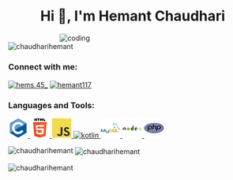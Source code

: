 
<h1 align="center">Hi 👋, I'm Hemant Chaudhari</h1>
<img align="right" alt="coding" width="400" src="https://user-images.githubusercontent.com/55389276/140866485-8fb1c876-9a8f-4d6a-98dc-08c4981eaf70.gif">
<p align="left"> <img src="https://komarev.com/ghpvc/?username=chaudharihemant&label=Profile%20views&color=0e75b6&style=flat" alt="chaudharihemant" /> </p>

<h3 align="left">Connect with me:</h3>
<p align="left">
<a href="https://www.instagram.com/hems.45_/" target="blank"><img align="center" src="https://raw.githubusercontent.com/rahuldkjain/github-profile-readme-generator/master/src/images/icons/Social/instagram.svg" alt="hems.45_" height="30" width="40" /></a>
<a href="https://www.codechef.com/users/hemant117" target="blank"><img align="center" src="https://cdn.jsdelivr.net/npm/simple-icons@3.1.0/icons/codechef.svg" alt="hemant117" height="30" width="40" /></a>
</p>

<h3 align="left">Languages and Tools:</h3>
<p align="left"> <a href="https://www.cprogramming.com/" target="_blank" rel="noreferrer"> <img src="https://raw.githubusercontent.com/devicons/devicon/master/icons/c/c-original.svg" alt="c" width="40" height="40"/> </a> <a href="https://www.w3.org/html/" target="_blank" rel="noreferrer"> <img src="https://raw.githubusercontent.com/devicons/devicon/master/icons/html5/html5-original-wordmark.svg" alt="html5" width="40" height="40"/> </a> <a href="https://developer.mozilla.org/en-US/docs/Web/JavaScript" target="_blank" rel="noreferrer"> <img src="https://raw.githubusercontent.com/devicons/devicon/master/icons/javascript/javascript-original.svg" alt="javascript" width="40" height="40"/> </a> <a href="https://kotlinlang.org" target="_blank" rel="noreferrer"> <img src="https://www.vectorlogo.zone/logos/kotlinlang/kotlinlang-icon.svg" alt="kotlin" width="40" height="40"/> </a> <a href="https://www.mysql.com/" target="_blank" rel="noreferrer"> <img src="https://raw.githubusercontent.com/devicons/devicon/master/icons/mysql/mysql-original-wordmark.svg" alt="mysql" width="40" height="40"/> </a> <a href="https://nodejs.org" target="_blank" rel="noreferrer"> <img src="https://raw.githubusercontent.com/devicons/devicon/master/icons/nodejs/nodejs-original-wordmark.svg" alt="nodejs" width="40" height="40"/> </a> <a href="https://www.php.net" target="_blank" rel="noreferrer"> <img src="https://raw.githubusercontent.com/devicons/devicon/master/icons/php/php-original.svg" alt="php" width="40" height="40"/> </a> </p>

<p><img align="left" src="https://github-readme-stats.vercel.app/api/top-langs?username=chaudharihemant&show_icons=true&locale=en&layout=compact" alt="chaudharihemant" /></p>

<p>&nbsp;<img align="center" src="https://github-readme-stats.vercel.app/api?username=chaudharihemant&show_icons=true&locale=en" alt="chaudharihemant" /></p>

<p><img align="center" src="https://github-readme-streak-stats.herokuapp.com/?user=chaudharihemant&" alt="chaudharihemant" /></p>
